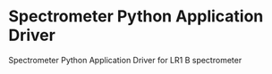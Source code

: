 # Spectrometer Python Application Driver
Spectrometer Python Application Driver for LR1 B spectrometer
